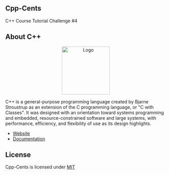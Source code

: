 ## Cpp-Cents

<p>C++ Course Tutorial Challenge #4</p>

## About C++

<p align="center"><img src="https://i.imgur.com/qJiroU9.png" width="150px" height="auto" alt="Logo"></a></p>

<p>C++ is a general-purpose programming language created by Bjarne Stroustrup as an extension of the C programming language, or "C with Classes". It was designed with an orientation toward systems programming and embedded, resource-constrained software and large systems, with performance, efficiency, and flexibility of use as its design highlights.</p>

* [Website](https://isocpp.org/)
* [Documentation](https://docs.microsoft.com/en-us/cpp/)

## License

Cpp-Cents is licensed under [MIT](https://choosealicense.com/licenses/mit/)
